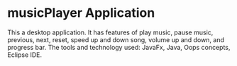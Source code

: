# musicPlayer Application
This a desktop application. It has features of play music, pause music, previous, next, reset, speed up and down song, volume up and down, and progress bar. 
The tools and technology used: JavaFx, Java, Oops concepts, Eclipse IDE. 
